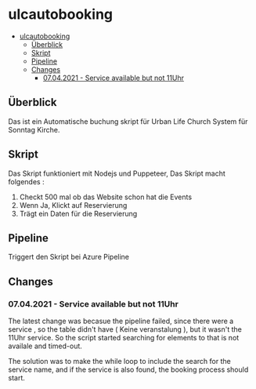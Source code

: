 # ulcautobooking
- [ulcautobooking](#ulcautobooking)
  - [Überblick](#überblick)
  - [Skript](#skript)
  - [Pipeline](#pipeline)
  - [Changes](#changes)
    - [07.04.2021 - Service available but not 11Uhr](#07042021---service-available-but-not-11uhr)
## Überblick 
Das ist ein Automatische buchung skript für Urban Life Church System für Sonntag Kirche. 

## Skript
Das Skript funktioniert mit Nodejs und Puppeteer, Das Skript macht folgendes : 
1. Checkt 500 mal ob das Website schon hat die Events 
2. Wenn Ja, Klickt auf Reservierung 
3. Trägt ein Daten für die Reservierung 

## Pipeline 
Triggert den Skript bei Azure Pipeline

## Changes
### 07.04.2021 - Service available but not 11Uhr
The latest change was becasue the pipeline failed, since there were a service , so the table didn't have ( Keine veranstalung ), but it wasn't the 11Uhr service. 
So the script started searching for elements to that is not availale and timed-out. 

The solution was to make the while loop to include the search for the service name, and if the service is also found, the booking process should start.

